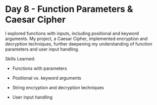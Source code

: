 # Day 8 - Function Parameters & Caesar Cipher

I explored functions with inputs, including positional and keyword arguments. My project, a Caesar Cipher, implemented encryption and decryption techniques, further deepening my understanding of function parameters and user input handling.

Skills Learned:

- Functions with parameters

- Positional vs. keyword arguments

- String encryption and decryption techniques

- User input handling